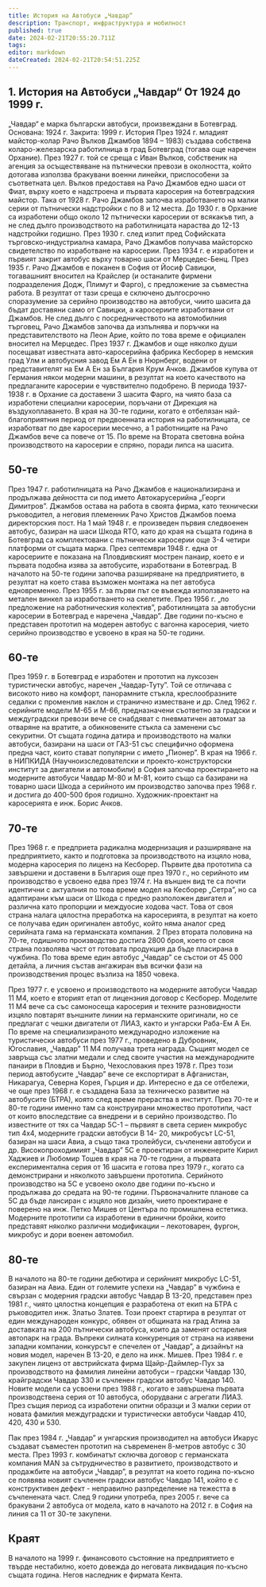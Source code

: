 ```yaml
---
title: История на Автобуси „Чавдар“
description: Транспорт, инфраструктура и мобилност
published: true
date: 2024-02-21T20:55:20.711Z
tags: 
editor: markdown
dateCreated: 2024-02-21T20:54:51.225Z
---
```


## 1. История на Автобуси „Чавдар“ От 1924 до 1999 г.

„Чавдар“ е марка български автобуси, произвеждани в Ботевград. Основана: 1924 г. Закрита: 1999 г. История През 1924 г. младият майстор-колар Рачо Вълков Джамбов 1894 – 1983) създава собствена коларо-железарска работилница в град Ботевград (тогава още наречен Орхание). През 1927 г. той се среща с Иван Вълков, собственик на агенция за осъществяване на пътнически превози в околността, който дотогава използва бракувани военни линейки, приспособени за съответната цел. Вълков предоставя на Рачо Джамбов едно шаси от Фиат, върху което е надстроена и първата каросерия на ботевградския майстор. Така от 1928 г. Рачо Джамбов започва изработването на малки серии от пътнически надстройки с по 8 и 12 места. До 1930 г. в Орхание са изработени общо около 12 пътнически каросерии от всякакъв тип, а не след дълго производството на работилницата нараства до 12-13 надстройки годишно. През 1930 г. след изпит пред Софийската търговско-индустриална камара, Рачо Джамбов получава майсторско свидетелство по изработване на каросерии. През 1934 г. е изработен и първият закрит автобус върху товарно шаси от Мерцедес-Бенц. През 1935 г. Рачо Джамбов е поканен в София от Йосиф Савицки, тогавашният вносител на Крайслер (и останалите фирмени подразделения Додж, Плимут и Фарго), с предложение за съвместна работа. В резултат от тази среща е сключено дългосрочно споразумение за серийно производство на автобуси, чиито шасита да бъдат доставяни само от Савицки, а каросериите изработвани от Джамбов. Не след дълго с посредничеството на автомобилния търговец, Рачо Джамбов започва да изпълнява и поръчки на представителството на Леон Арие, който по това време е официален вносител на Мерцедес. През 1937 г. Джамбов и още няколко души посещават известната авто-каросерийна фабрика Кесборер в немския град Улм и автобусния завод Ем А Ен в Нюрнберг, водени от представителят на Ем А Ен за България Крум Ачков. Джамбов купува от Германия някои модерни машини, в резултат на което качеството на предлаганите каросерии е чувствително подобрено. В периода 1937-1938 г. в Орхание са доставени 3 шасита Фарго, на чиято база са изработени специални каросерии, поръчани от Дирекция на въздухоплаването. В края на 30-те години, когато е отбелязан най-благоприятния период от предвоенната история на работилницата, се изработват по две каросерии месечно, а 1 работниците на Рачо Джамбов вече са повече от 15. По време на Втората световна война производството на каросерии е спряно, поради липса на шасита.

## 50-те
През 1947 г. работилницата на Рачо Джамбов е национализирана и продължава дейността си под името Автокарусерийна „Георги Димитров”. Джамбов остава на работа в своята фирма, като технически ръководител, а неговия племенник Рачо Христов Джамбов поема директорския пост. На 1 май 1948 г. е произведен първия следвоенен автобус, базиран на шаси Шкода RTO, като до края на същата година в Ботевград са комплектовани с пътнически каросерии още 3-4 четири платформи от същата марка. През септември 1948 г. една от каросериите е показана на Пловдивският мострен панаир, което е и първата подобна изява за автобусите, изработвани в Ботевград. В началото на 50-те години започва разширяване на предприятието, в резултат на което става възможен монтажа на пет автобуса едновременно. През 1955 г. за първи път се въвежда използването на метален винкел за изработването на скелетите. През 1956 г. „по предложение на работническия колектив”, работилницата за автобусни каросерии в Ботевград е наречена „Чавдар”. Две години по-късно е представен прототип на модерен автобус с вагонна каросерия, чието серийно производство е усвоено в края на 50-те години. 

## 60-те
През 1959 г. в Ботевград е изработен и прототип на луксозен туристически автобус, наречен „Чавдар-Туту”. Той се отличава с високото ниво на комфорт, панорамните стъкла, креслообразните седалки с променлив наклон и странично изместване и др. След 1962 г. серийните модели М-65 и М-66, предназначени съответно за градски и междуградски превози вече се снабдяват с пневматичен автомат за отваряне на вратите, а обикновените стъкла са заменени със секуритни. От същата година датира и производството на малки автобуси, базирани на шаси от ГАЗ-51 със специфично оформена предна част, които стават популярни с името „Пионер”. В края на 1966 г. в НИПКИДА (Научноизследователски и проекто-конструкторски институт за двигатели и автомобили) в София започва проектирането на модерните автобуси Чавдар М-80 и М-81, които също са базирани на товарно шаси Шкода а серийното им производство започва през 1968 г. и достига до 400-500 броя годишно. Художник-проектант на каросерията е инж. Борис Ачков. 

## 70-те
През 1968 г. е предприета радикална модернизация и разширяване на предприятието, както и подготовка за производството на изцяло нова, модерна каросерия по лиценз на Кесборер. Първите два прототипа са завършени и доставени в България още през 1970 г., но серийното им производство е усвоено едва през 1974 г. На външен вид те са почти идентични с актуалния по това време модел на Кесборер „Сетра”, но са адаптирани към шаси от Шкода с предно разположен двигател и различна като пропорции и междуосие ходова част. Това от своя страна налага цялостна преработка на каросерията, в резултат на което се получава един оригинален автобус, който няма аналог сред серийната гама на германската компания. 2 През втората половина на 70-те, годишното производство достига 2800 броя, което от своя страна позволява част от готовата продукция да бъде пласирана в чужбина. По това време един автобус „Чавдар” се състои от 45 000 детайла, а личния състав ангажиран във всички фази на производствения процес възлиза на 1850 човека. 

През 1977 г. е усвоено и производството на модерните автобуси Чавдар 11 М4, което е вторият етап от лицензния договор с Кесборер. Моделите 11 М4 вече са със самоносеща каросерия и техните разновидности изцяло повтарят външните линии на германските оригинали, но се предлагат с чешки двигатели от ЛИАЗ, както и унгарски Раба-Ем А Ен. По време на специализираното международно изложение на туристически автобуси през 1977 г., проведено в Дубровник, Югославия, „Чавдар” 11 М4 получава трета награда. Същият модел се завръща със златни медали и след своите участия на международните панаири в Пловдив и Бърно, Чехословакия през 1978 г. През този период автобусите „Чавдар” вече се експортират в Афганистан, Никарагуа, Северна Корея, Гърция и др. Интересно е да се отбележи, че още през 1968 г. е създадена База за техническо развитие на автобусите (БТРА), която след време прераства в институт. През 70-те и 80-те години именно там са конструирани множество прототипи, част от които впоследствие са внедрени и в серийно производство. По известните от тях са Чавдар 5С-1 – първият в света сериен микробус тип 4x4, модерните градски автобуси В 14- 20, микробусът LC-51, базиран на шаси Авиа, а също така тролейбуси, съчленени автобуси и др. Високопроходимият „Чавдар” 5С е проектиран от инженерите Кирил Хаджиев и Любомир Тошев в края на 70-те години, а първата експериментална серия от 16 шасита е готова през 1979 г., когато са демонстрирани и няколкото завършени прототипа. Серийното производство на 5С е усвоено около две години по-късно и продължава до средата на 90-те години. Първоначалните планове са 5С да бъде лансиран с изцяло нов дизайн, чието проектиране е поверено на инж. Петко Мишев от Центъра по промишлена естетика. Модерните прототипи са изработени в единични бройки, които представят няколко различни модификации – лекотоварен, фургон, микробус и дори военен автомобил. 

## 80-те
В началото на 80-те години дебютира и серийният микробус LC-51, базиран на Авиа. Един от големите успехи на „Чавдар” в чужбина е свързан с модерния градски автобус Чавдар В 13-20, представен през 1981 г., чиято цялостна концепция е разработена от екип на БТРА с ръководител инж. Златьо Златев. Този проект стартира в резултат от един международен конкурс, обявен от общината на град Атина за доставката на 200 пътнически автобуса, които да заменят остарелия автопарк на града. Въпреки силната конкуренция от страна на изявени западни компании, конкурсът е спечелен от „Чавдар”, а дизайнът на новия модел, наречен В 13-20, е дело на инж. Мишев. През 1984 г. е закупен лиценз от австрийската фирма Щайр-Даймлер-Пух за производството на фамилия линейни автобуси – градски Чавдар 130, крайградски Чавдар 330 и съчленен градски автобус Чавдар 140. Новите модели са усвоени през 1988 г., когато е завършена първата производствена серия от 10 автобуса, оборудвани с агрегати ЛИАЗ. През същия период са изработени опитни образци и 3 малки серии от новата фамилия междуградски и туристически автобуси Чавдар 410, 420, 430 и 530.

Пак през 1984 г. „Чавдар” и унгарския производител на автобуси Икарус създават съвместен прототип на съвременен 8-метров автобус с 30 места. През 1993 г. комбинатът сключва договор с германската компания MAN за сътрудничество в развитието, производството и продажбите на автобуси „Чавдар”, в резултат на което година по-късно се появява новият съчленен градски автобус Чавдар 141, който е с конструктивен дефект - неправилно разпределение на тежестта в съчленената част. След 9 години употреба, през 2005 г. вече са бракувани 2 автобуса от модела, като в началото на 2012 г. в София на линия са 11 от 30-те закупени. 

## Краят
В началото на 1999 г. финансовото състояние на предприятието е твърде нестабилно, което довежда до неговата ликвидация по-късно същата година. Негов наследник е фирмата Кента.